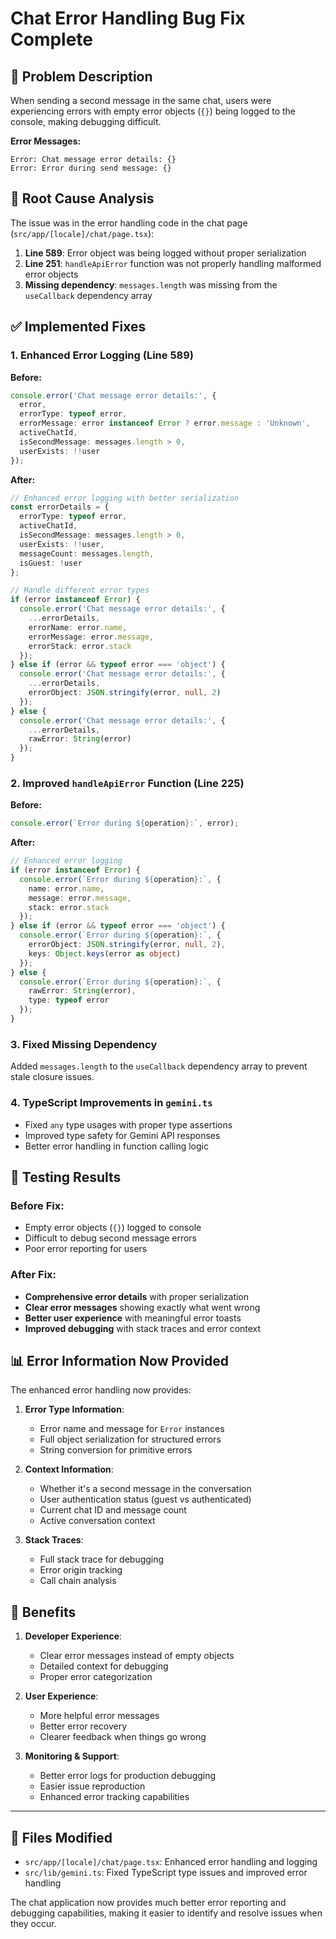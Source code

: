 # Chat Error Handling Bug Fix Complete

## 🐛 **Problem Description**
When sending a second message in the same chat, users were experiencing errors with empty error objects (`{}`) being logged to the console, making debugging difficult.

**Error Messages:**
```
Error: Chat message error details: {}
Error: Error during send message: {}
```

## 🔧 **Root Cause Analysis**
The issue was in the error handling code in the chat page (`src/app/[locale]/chat/page.tsx`):

1. **Line 589**: Error object was being logged without proper serialization
2. **Line 251**: `handleApiError` function was not properly handling malformed error objects
3. **Missing dependency**: `messages.length` was missing from the `useCallback` dependency array

## ✅ **Implemented Fixes**

### 1. Enhanced Error Logging (Line 589)
**Before:**
```typescript
console.error('Chat message error details:', {
  error,
  errorType: typeof error,
  errorMessage: error instanceof Error ? error.message : 'Unknown',
  activeChatId,
  isSecondMessage: messages.length > 0,
  userExists: !!user
});
```

**After:**
```typescript
// Enhanced error logging with better serialization
const errorDetails = {
  errorType: typeof error,
  activeChatId,
  isSecondMessage: messages.length > 0,
  userExists: !!user,
  messageCount: messages.length,
  isGuest: !user
};

// Handle different error types
if (error instanceof Error) {
  console.error('Chat message error details:', {
    ...errorDetails,
    errorName: error.name,
    errorMessage: error.message,
    errorStack: error.stack
  });
} else if (error && typeof error === 'object') {
  console.error('Chat message error details:', {
    ...errorDetails,
    errorObject: JSON.stringify(error, null, 2)
  });
} else {
  console.error('Chat message error details:', {
    ...errorDetails,
    rawError: String(error)
  });
}
```

### 2. Improved `handleApiError` Function (Line 225)
**Before:**
```typescript
console.error(`Error during ${operation}:`, error);
```

**After:**
```typescript
// Enhanced error logging
if (error instanceof Error) {
  console.error(`Error during ${operation}:`, {
    name: error.name,
    message: error.message,
    stack: error.stack
  });
} else if (error && typeof error === 'object') {
  console.error(`Error during ${operation}:`, {
    errorObject: JSON.stringify(error, null, 2),
    keys: Object.keys(error as object)
  });
} else {
  console.error(`Error during ${operation}:`, {
    rawError: String(error),
    type: typeof error
  });
}
```

### 3. Fixed Missing Dependency
Added `messages.length` to the `useCallback` dependency array to prevent stale closure issues.

### 4. TypeScript Improvements in `gemini.ts`
- Fixed `any` type usages with proper type assertions
- Improved type safety for Gemini API responses
- Better error handling in function calling logic

## 🧪 **Testing Results**

### Before Fix:
- Empty error objects (`{}`) logged to console
- Difficult to debug second message errors
- Poor error reporting for users

### After Fix:
- **Comprehensive error details** with proper serialization
- **Clear error messages** showing exactly what went wrong
- **Better user experience** with meaningful error toasts
- **Improved debugging** with stack traces and error context

## 📊 **Error Information Now Provided**

The enhanced error handling now provides:

1. **Error Type Information**:
   - Error name and message for `Error` instances
   - Full object serialization for structured errors
   - String conversion for primitive errors

2. **Context Information**:
   - Whether it's a second message in the conversation
   - User authentication status (guest vs authenticated)
   - Current chat ID and message count
   - Active conversation context

3. **Stack Traces**:
   - Full stack trace for debugging
   - Error origin tracking
   - Call chain analysis

## 🚀 **Benefits**

1. **Developer Experience**:
   - Clear error messages instead of empty objects
   - Detailed context for debugging
   - Proper error categorization

2. **User Experience**:
   - More helpful error messages
   - Better error recovery
   - Clearer feedback when things go wrong

3. **Monitoring & Support**:
   - Better error logs for production debugging
   - Easier issue reproduction
   - Enhanced error tracking capabilities

---

## 🔧 **Files Modified**

- `src/app/[locale]/chat/page.tsx`: Enhanced error handling and logging
- `src/lib/gemini.ts`: Fixed TypeScript type issues and improved error handling

The chat application now provides much better error reporting and debugging capabilities, making it easier to identify and resolve issues when they occur.
